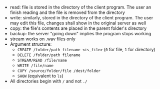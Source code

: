 - read: file is stored in the directory of the client program. The user an finish reading and the file is removed from the directory
- write: similarly, stored in the directory of the client program. The user may edit this file, changes shall show in the original server as well
- copy: the file's contents are placed in the parent folder's directory
- backup: the server "going down" implies the program stops working
- stream works on .wav files only
- Argument structure: 
    - `CREATE /folder/path filename <is_file>`
        (`0` for file, `1` for directory)
    - `DELETE /folder/path filename`
    - `STREAM/READ /file/name`
    - `WRITE /file/name`
    - `COPY /source/folder/file /dest/folder` 
    - `SHOW` (equivalent to `ls`)
- All directories begin with `/` and not `./`